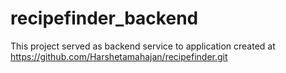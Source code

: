 # recipefinder_backend
This project served as backend service to application created at https://github.com/Harshetamahajan/recipefinder.git
